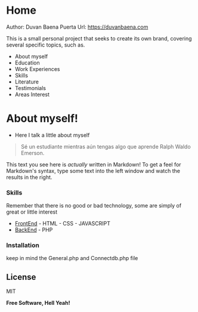# Home
Author: Duvan Baena Puerta
Url: https://duvanbaena.com

This is a small personal project that seeks to create its own brand, covering several specific topics, such as.

  - About myself
  - Education
  - Work Experiences
  - Skills
  - Literature
  - Testimonials
  - Areas Interest
  
# About myself!

  - Here I talk a little about myself

> Sé un estudiante mientras aún tengas algo que aprende
> Ralph Waldo Emerson.

This text you see here is *actually* written in Markdown! To get a feel for Markdown's syntax, type some text into the left window and watch the results in the right.

### Skills

Remember that there is no good or bad technology, some are simply of great or little interest

* [FrontEnd] - HTML - CSS - JAVASCRIPT
* [BackEnd] - PHP

### Installation
keep in mind the General.php and Connectdb.php file

License
----
MIT

**Free Software, Hell Yeah!**

   [FrontEnd]: <http:xxxxx>
   [Backend]: <http://xxxx>
